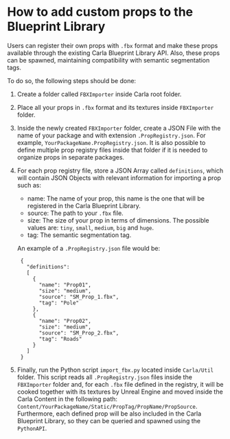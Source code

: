 <h1>How to add custom props to the Blueprint Library</h1>

Users can register their own props with `.fbx` format and make these props available through the existing Carla Blueprint Library API. Also, these props can be spawned, maintaining compatibility with semantic segmentation tags.

To do so, the following steps should be done:

1. Create a folder called `FBXImporter` inside Carla root folder.
1. Place all your props in `.fbx` format and its textures inside `FBXImporter` folder.
1. Inside the newly created `FBXImporter` folder, create a JSON File with the name of your package and with extension `.PropRegistry.json`. For example, `YourPackageName.PropRegistry.json`. It is also possible to define multiple prop registry files inside that folder if it is needed to organize props in separate packages.
1. For each prop registry file, store a JSON Array called `definitions`, which will contain JSON Objects with relevant information for importing a prop such as:
    - name: The name of your prop, this name is the one that will be registered in the Carla Blueprint Library.
    - source: The path to your `.fbx` file.
    - size: The size of your prop in terms of dimensions. The possible values are: `tiny`, `small`, `medium`, `big` and `huge`.
    - tag: The semantic segmentation tag.

    An example of a `.PropRegistry.json` file would be:

        {
          "definitions":
          [
            {
              "name": "Prop01",
              "size": "medium",
              "source": "SM_Prop_1.fbx",
              "tag": "Pole"
            },
            {
              "name": "Prop02",
              "size": "medium",
              "source": "SM_Prop_2.fbx",
              "tag": "Roads"
            }
          ]
        }

1. Finally, run the Python script `import_fbx.py` located inside `Carla/Util` folder.
This script reads all `.PropRegistry.json` files inside the `FBXImporter` folder and, for each `.fbx` file defined in the registry, it will be cooked together with its textures by Unreal Engine and moved inside the Carla Content in the following path: `Content/YourPackageName/Static/PropTag/PropName/PropSource`.
Furthermore, each defined prop will be also included in the Carla Blueprint Library, so they can be queried and spawned using the `PythonAPI`.